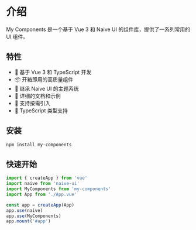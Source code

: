 # 介绍

My Components 是一个基于 Vue 3 和 Naive UI 的组件库，提供了一系列常用的 UI 组件。

## 特性

- 🚀 基于 Vue 3 和 TypeScript 开发
- 📦 开箱即用的高质量组件
- 🎨 继承 Naive UI 的主题系统
- 📝 详细的文档和示例
- 🔧 支持按需引入
- 🎯 TypeScript 类型支持

## 安装

```bash
npm install my-components
```

## 快速开始

```ts
import { createApp } from 'vue'
import naive from 'naive-ui'
import MyComponents from 'my-components'
import App from './App.vue'

const app = createApp(App)
app.use(naive)
app.use(MyComponents)
app.mount('#app')
``` 